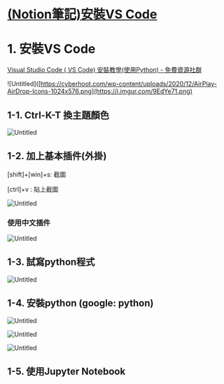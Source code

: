 # [(Notion筆記)安裝VS Code](https://fir-apartment-286.notion.site/Day5-ed8c8a8cf87c4ac68a5526c5e90b2dae)

# 1. 安裝VS Code

[Visual Studio Code ( VS Code) 安裝教學(使用Python) - 免費資源社群](https://www.citerp.com.tw/citwp2/2021/12/22/vs-code_python_01/)



![Untitled]([https://cyberhoot.com/wp-content/uploads/2020/12/AirPlay-AirDrop-Icons-1024x576.png](https://i.imgur.com/9EdYe71.png)

## 1-1. Ctrl-K-T 換主題顏色

![Untitled](https://s3-us-west-2.amazonaws.com/secure.notion-static.com/264cfeed-8fd4-4b65-8be8-a92bd485e704/Untitled.png)

## 1-2. 加上基本插件(外掛)

[shift]+[win]+s: 截圖

[ctrl]+v : 貼上截圖

![Untitled](https://s3-us-west-2.amazonaws.com/secure.notion-static.com/811ad6da-912d-457a-bd17-d1db32794dc2/Untitled.png)

### 使用中文插件

![Untitled](https://s3-us-west-2.amazonaws.com/secure.notion-static.com/ddbc5600-9eed-4596-b1ac-fa17058e78b4/Untitled.png)

## 1-3. 試寫python程式

![Untitled](https://s3-us-west-2.amazonaws.com/secure.notion-static.com/eadf147e-4cb4-42b1-9528-2605daa85f13/Untitled.png)

## 1-4. 安裝python (google: python)

![Untitled](https://s3-us-west-2.amazonaws.com/secure.notion-static.com/24c5e9b4-1c43-47cd-9086-20b746c0758a/Untitled.png)

![Untitled](https://s3-us-west-2.amazonaws.com/secure.notion-static.com/0bdb16af-31fc-4cf8-b53e-3c40d2701d24/Untitled.png)

![Untitled](https://s3-us-west-2.amazonaws.com/secure.notion-static.com/7cddeba2-05a0-4a86-a5df-c9a3d355bb1d/Untitled.png)

## 1-5. 使用Jupyter Notebook
